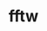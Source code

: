 ---
title: "fftw"
layout: cache
categories: [package, v0.18.1]
meta: {"versions": ["3.3.10"], "compilers": ["gcc@=7.3.1", "gcc@=7.5.0"], "oss": ["amzn2", "ubuntu18.04"], "platforms": ["linux"], "targets": ["aarch64", "graviton2", "x86_64", "x86_64_v3", "x86_64_v4"], "stacks": ["aws-ahug", "aws-ahug-aarch64", "aws-isc", "aws-isc-aarch64", "e4s", "root"], "num_specs": 18, "num_specs_by_stack": {"e4s": 2, "root": 18, "aws-ahug": 4, "aws-isc-aarch64": 4, "aws-ahug-aarch64": 4, "aws-isc": 4}}
spec_details: [{"hash": "wbczenws4hlkuvmer6erym3q5g6mp3d3", "compiler": "gcc@=7.5.0", "versions": ["3.3.10"], "os": "ubuntu18.04", "platform": "linux", "target": "x86_64", "variants": ["+mpi", "+openmp", "~pfft_patches", "precision=double,float"], "stacks": ["e4s", "root"], "size": "-", "tarball": "https://binaries.spack.io/v0.18.1/build_cache/linux-ubuntu18.04-x86_64/gcc-7.5.0/fftw-3.3.10/linux-ubuntu18.04-x86_64-gcc-7.5.0-fftw-3.3.10-wbczenws4hlkuvmer6erym3q5g6mp3d3.spack"}, {"hash": "7vzoucwrzgbs4ebhemqttl7h4hun4o3s", "compiler": "gcc@=7.3.1", "versions": ["3.3.10"], "os": "amzn2", "platform": "linux", "target": "x86_64_v4", "variants": ["+mpi", "~openmp", "~pfft_patches", "precision=double,float"], "stacks": ["root", "aws-ahug"], "size": "-", "tarball": "https://binaries.spack.io/v0.18.1/build_cache/linux-amzn2-x86_64_v4/gcc-7.3.1/fftw-3.3.10/linux-amzn2-x86_64_v4-gcc-7.3.1-fftw-3.3.10-7vzoucwrzgbs4ebhemqttl7h4hun4o3s.spack"}, {"hash": "nxd45477n2nmp5zp322vaiu5g2ko3ndh", "compiler": "gcc@=7.3.1", "versions": ["3.3.10"], "os": "amzn2", "platform": "linux", "target": "aarch64", "variants": ["+mpi", "~openmp", "~pfft_patches", "precision=double,float"], "stacks": ["root", "aws-isc-aarch64"], "size": "-", "tarball": "https://binaries.spack.io/v0.18.1/build_cache/linux-amzn2-aarch64/gcc-7.3.1/fftw-3.3.10/linux-amzn2-aarch64-gcc-7.3.1-fftw-3.3.10-nxd45477n2nmp5zp322vaiu5g2ko3ndh.spack"}, {"hash": "kniuc43nnys5fblyj2dxuzmkimsyntcv", "compiler": "gcc@=7.3.1", "versions": ["3.3.10"], "os": "amzn2", "platform": "linux", "target": "aarch64", "variants": ["+mpi", "~openmp", "~pfft_patches", "precision=double,float"], "stacks": ["root", "aws-ahug-aarch64"], "size": "-", "tarball": "https://binaries.spack.io/v0.18.1/build_cache/linux-amzn2-aarch64/gcc-7.3.1/fftw-3.3.10/linux-amzn2-aarch64-gcc-7.3.1-fftw-3.3.10-kniuc43nnys5fblyj2dxuzmkimsyntcv.spack"}, {"hash": "bk4cqrhiwsmsmvk3yi4pm66rppcj3nas", "compiler": "gcc@=7.3.1", "versions": ["3.3.10"], "os": "amzn2", "platform": "linux", "target": "graviton2", "variants": ["+mpi", "+openmp", "~pfft_patches", "precision=double,float"], "stacks": ["root", "aws-ahug-aarch64"], "size": "-", "tarball": "https://binaries.spack.io/v0.18.1/build_cache/linux-amzn2-graviton2/gcc-7.3.1/fftw-3.3.10/linux-amzn2-graviton2-gcc-7.3.1-fftw-3.3.10-bk4cqrhiwsmsmvk3yi4pm66rppcj3nas.spack"}, {"hash": "jcgydicvj7syriojxmlj4uucfep4sgat", "compiler": "gcc@=7.3.1", "versions": ["3.3.10"], "os": "amzn2", "platform": "linux", "target": "x86_64_v3", "variants": ["+mpi", "~openmp", "~pfft_patches", "precision=double,float"], "stacks": ["root", "aws-isc"], "size": "-", "tarball": "https://binaries.spack.io/v0.18.1/build_cache/linux-amzn2-x86_64_v3/gcc-7.3.1/fftw-3.3.10/linux-amzn2-x86_64_v3-gcc-7.3.1-fftw-3.3.10-jcgydicvj7syriojxmlj4uucfep4sgat.spack"}, {"hash": "q4hasvd55xma34o5gufzajn6okmqvomn", "compiler": "gcc@=7.3.1", "versions": ["3.3.10"], "os": "amzn2", "platform": "linux", "target": "x86_64_v4", "variants": ["+mpi", "~openmp", "~pfft_patches", "precision=double,float"], "stacks": ["root", "aws-isc"], "size": "-", "tarball": "https://binaries.spack.io/v0.18.1/build_cache/linux-amzn2-x86_64_v4/gcc-7.3.1/fftw-3.3.10/linux-amzn2-x86_64_v4-gcc-7.3.1-fftw-3.3.10-q4hasvd55xma34o5gufzajn6okmqvomn.spack"}, {"hash": "daq7ldxpp2quhjtmojulpnhobkpt3h24", "compiler": "gcc@=7.5.0", "versions": ["3.3.10"], "os": "ubuntu18.04", "platform": "linux", "target": "x86_64", "variants": ["+mpi", "~openmp", "~pfft_patches", "precision=double,float"], "stacks": ["e4s", "root"], "size": "-", "tarball": "https://binaries.spack.io/v0.18.1/build_cache/linux-ubuntu18.04-x86_64/gcc-7.5.0/fftw-3.3.10/linux-ubuntu18.04-x86_64-gcc-7.5.0-fftw-3.3.10-daq7ldxpp2quhjtmojulpnhobkpt3h24.spack"}, {"hash": "auxeacnmneidrupd4epdioyqxeh63mim", "compiler": "gcc@=7.3.1", "versions": ["3.3.10"], "os": "amzn2", "platform": "linux", "target": "aarch64", "variants": ["+mpi", "~openmp", "~pfft_patches", "precision=double,float"], "stacks": ["root", "aws-isc-aarch64"], "size": "-", "tarball": "https://binaries.spack.io/v0.18.1/build_cache/linux-amzn2-aarch64/gcc-7.3.1/fftw-3.3.10/linux-amzn2-aarch64-gcc-7.3.1-fftw-3.3.10-auxeacnmneidrupd4epdioyqxeh63mim.spack"}, {"hash": "xj63yercjilk4v6zztawsxdup52qo57w", "compiler": "gcc@=7.3.1", "versions": ["3.3.10"], "os": "amzn2", "platform": "linux", "target": "x86_64_v3", "variants": ["+mpi", "~openmp", "~pfft_patches", "precision=double,float"], "stacks": ["root", "aws-ahug"], "size": "-", "tarball": "https://binaries.spack.io/v0.18.1/build_cache/linux-amzn2-x86_64_v3/gcc-7.3.1/fftw-3.3.10/linux-amzn2-x86_64_v3-gcc-7.3.1-fftw-3.3.10-xj63yercjilk4v6zztawsxdup52qo57w.spack"}, {"hash": "d2qedr3tpnk2i3bwfmejtduyo3bn5fkn", "compiler": "gcc@=7.3.1", "versions": ["3.3.10"], "os": "amzn2", "platform": "linux", "target": "aarch64", "variants": ["+mpi", "+openmp", "~pfft_patches", "precision=double,float"], "stacks": ["root", "aws-ahug-aarch64"], "size": "-", "tarball": "https://binaries.spack.io/v0.18.1/build_cache/linux-amzn2-aarch64/gcc-7.3.1/fftw-3.3.10/linux-amzn2-aarch64-gcc-7.3.1-fftw-3.3.10-d2qedr3tpnk2i3bwfmejtduyo3bn5fkn.spack"}, {"hash": "4qjosuoj23koxjj3cfvwrwy3ls2vxiqh", "compiler": "gcc@=7.3.1", "versions": ["3.3.10"], "os": "amzn2", "platform": "linux", "target": "graviton2", "variants": ["+mpi", "~openmp", "~pfft_patches", "precision=double,float"], "stacks": ["root", "aws-ahug-aarch64"], "size": "-", "tarball": "https://binaries.spack.io/v0.18.1/build_cache/linux-amzn2-graviton2/gcc-7.3.1/fftw-3.3.10/linux-amzn2-graviton2-gcc-7.3.1-fftw-3.3.10-4qjosuoj23koxjj3cfvwrwy3ls2vxiqh.spack"}, {"hash": "kywizdctm5aymorxjiwwjbygfvc47wcv", "compiler": "gcc@=7.3.1", "versions": ["3.3.10"], "os": "amzn2", "platform": "linux", "target": "x86_64_v3", "variants": ["+mpi", "+openmp", "~pfft_patches", "precision=double,float"], "stacks": ["root", "aws-ahug"], "size": "-", "tarball": "https://binaries.spack.io/v0.18.1/build_cache/linux-amzn2-x86_64_v3/gcc-7.3.1/fftw-3.3.10/linux-amzn2-x86_64_v3-gcc-7.3.1-fftw-3.3.10-kywizdctm5aymorxjiwwjbygfvc47wcv.spack"}, {"hash": "bh6wz7hc57hh3e4z2tukpuecacs3rvei", "compiler": "gcc@=7.3.1", "versions": ["3.3.10"], "os": "amzn2", "platform": "linux", "target": "graviton2", "variants": ["+mpi", "~openmp", "~pfft_patches", "precision=double,float"], "stacks": ["root", "aws-isc-aarch64"], "size": "-", "tarball": "https://binaries.spack.io/v0.18.1/build_cache/linux-amzn2-graviton2/gcc-7.3.1/fftw-3.3.10/linux-amzn2-graviton2-gcc-7.3.1-fftw-3.3.10-bh6wz7hc57hh3e4z2tukpuecacs3rvei.spack"}, {"hash": "ompjt3hr3un5zhrgeeq5qcep2ptlyzcl", "compiler": "gcc@=7.3.1", "versions": ["3.3.10"], "os": "amzn2", "platform": "linux", "target": "x86_64_v4", "variants": ["+mpi", "~openmp", "~pfft_patches", "precision=double,float"], "stacks": ["root", "aws-isc"], "size": "-", "tarball": "https://binaries.spack.io/v0.18.1/build_cache/linux-amzn2-x86_64_v4/gcc-7.3.1/fftw-3.3.10/linux-amzn2-x86_64_v4-gcc-7.3.1-fftw-3.3.10-ompjt3hr3un5zhrgeeq5qcep2ptlyzcl.spack"}, {"hash": "3hl25u6owjkdkk3cqaubap3a6e6xo6ie", "compiler": "gcc@=7.3.1", "versions": ["3.3.10"], "os": "amzn2", "platform": "linux", "target": "graviton2", "variants": ["+mpi", "~openmp", "~pfft_patches", "precision=double,float"], "stacks": ["root", "aws-isc-aarch64"], "size": "-", "tarball": "https://binaries.spack.io/v0.18.1/build_cache/linux-amzn2-graviton2/gcc-7.3.1/fftw-3.3.10/linux-amzn2-graviton2-gcc-7.3.1-fftw-3.3.10-3hl25u6owjkdkk3cqaubap3a6e6xo6ie.spack"}, {"hash": "hjc426iiaeuhfpnr2tsxlk2mucen7yp4", "compiler": "gcc@=7.3.1", "versions": ["3.3.10"], "os": "amzn2", "platform": "linux", "target": "x86_64_v3", "variants": ["+mpi", "~openmp", "~pfft_patches", "precision=double,float"], "stacks": ["root", "aws-isc"], "size": "-", "tarball": "https://binaries.spack.io/v0.18.1/build_cache/linux-amzn2-x86_64_v3/gcc-7.3.1/fftw-3.3.10/linux-amzn2-x86_64_v3-gcc-7.3.1-fftw-3.3.10-hjc426iiaeuhfpnr2tsxlk2mucen7yp4.spack"}, {"hash": "rk2trnqlceodcakq7ylkgcnyzhx7wxf3", "compiler": "gcc@=7.3.1", "versions": ["3.3.10"], "os": "amzn2", "platform": "linux", "target": "x86_64_v4", "variants": ["+mpi", "+openmp", "~pfft_patches", "precision=double,float"], "stacks": ["root", "aws-ahug"], "size": "-", "tarball": "https://binaries.spack.io/v0.18.1/build_cache/linux-amzn2-x86_64_v4/gcc-7.3.1/fftw-3.3.10/linux-amzn2-x86_64_v4-gcc-7.3.1-fftw-3.3.10-rk2trnqlceodcakq7ylkgcnyzhx7wxf3.spack"}]
---